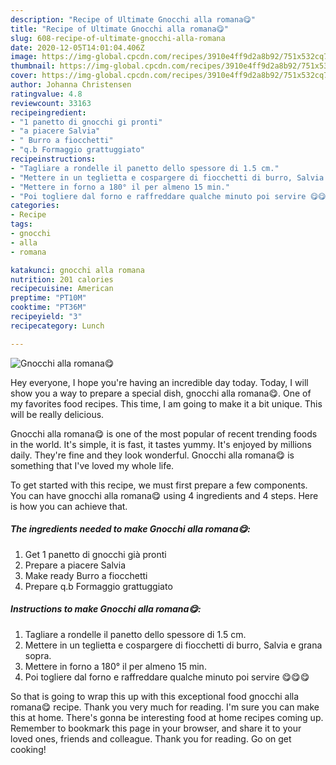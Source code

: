 ```yaml
---
description: "Recipe of Ultimate Gnocchi alla romana😋"
title: "Recipe of Ultimate Gnocchi alla romana😋"
slug: 608-recipe-of-ultimate-gnocchi-alla-romana
date: 2020-12-05T14:01:04.406Z
image: https://img-global.cpcdn.com/recipes/3910e4ff9d2a8b92/751x532cq70/gnocchi-alla-romana😋-recipe-main-photo.jpg
thumbnail: https://img-global.cpcdn.com/recipes/3910e4ff9d2a8b92/751x532cq70/gnocchi-alla-romana😋-recipe-main-photo.jpg
cover: https://img-global.cpcdn.com/recipes/3910e4ff9d2a8b92/751x532cq70/gnocchi-alla-romana😋-recipe-main-photo.jpg
author: Johanna Christensen
ratingvalue: 4.8
reviewcount: 33163
recipeingredient:
- "1 panetto di gnocchi gi pronti"
- "a piacere Salvia"
- " Burro a fiocchetti"
- "q.b Formaggio grattuggiato"
recipeinstructions:
- "Tagliare a rondelle il panetto dello spessore di 1.5 cm."
- "Mettere in un teglietta e cospargere di fiocchetti di burro, Salvia e grana sopra."
- "Mettere in forno a 180° il per almeno 15 min."
- "Poi togliere dal forno e raffreddare qualche minuto poi servire 😋😋😋"
categories:
- Recipe
tags:
- gnocchi
- alla
- romana

katakunci: gnocchi alla romana 
nutrition: 201 calories
recipecuisine: American
preptime: "PT10M"
cooktime: "PT36M"
recipeyield: "3"
recipecategory: Lunch

---
```



![Gnocchi alla romana😋](https://img-global.cpcdn.com/recipes/3910e4ff9d2a8b92/751x532cq70/gnocchi-alla-romana😋-recipe-main-photo.jpg)

Hey everyone, I hope you're having an incredible day today. Today, I will show you a way to prepare a special dish, gnocchi alla romana😋. One of my favorites food recipes. This time, I am going to make it a bit unique. This will be really delicious.



Gnocchi alla romana😋 is one of the most popular of recent trending foods in the world. It's simple, it is fast, it tastes yummy. It's enjoyed by millions daily. They're fine and they look wonderful. Gnocchi alla romana😋 is something that I've loved my whole life.


To get started with this recipe, we must first prepare a few components. You can have gnocchi alla romana😋 using 4 ingredients and 4 steps. Here is how you can achieve that.

<!--inarticleads1-->

##### The ingredients needed to make Gnocchi alla romana😋:

1. Get 1 panetto di gnocchi già pronti
1. Prepare a piacere Salvia
1. Make ready  Burro a fiocchetti
1. Prepare q.b Formaggio grattuggiato




<!--inarticleads2-->

##### Instructions to make Gnocchi alla romana😋:

1. Tagliare a rondelle il panetto dello spessore di 1.5 cm.
1. Mettere in un teglietta e cospargere di fiocchetti di burro, Salvia e grana sopra.
1. Mettere in forno a 180° il per almeno 15 min.
1. Poi togliere dal forno e raffreddare qualche minuto poi servire 😋😋😋




So that is going to wrap this up with this exceptional food gnocchi alla romana😋 recipe. Thank you very much for reading. I'm sure you can make this at home. There's gonna be interesting food at home recipes coming up. Remember to bookmark this page in your browser, and share it to your loved ones, friends and colleague. Thank you for reading. Go on get cooking!
